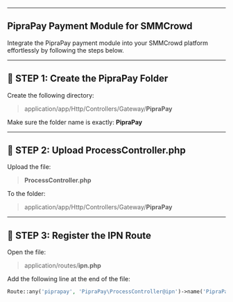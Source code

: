 ------------------------------------------------------------
PipraPay Payment Module for SMMCrowd
------------------------------------------------------------

Integrate the PipraPay payment module into your SMMCrowd platform effortlessly by following the steps below.

------------------------------------------------------------
📁 STEP 1: Create the PipraPay Folder
------------------------------------------------------------

Create the following directory:

> application/app/Http/Controllers/Gateway/**PipraPay**

Make sure the folder name is exactly: **PipraPay**

------------------------------------------------------------
📄 STEP 2: Upload ProcessController.php
------------------------------------------------------------

Upload the file:  
> **ProcessController.php**

To the folder:  
> application/app/Http/Controllers/Gateway/**PipraPay**

------------------------------------------------------------
🔁 STEP 3: Register the IPN Route
------------------------------------------------------------

Open the file:  
> application/routes/**ipn.php**

Add the following line at the end of the file:

```php
Route::any('piprapay', 'PipraPay\ProcessController@ipn')->name('PipraPay');
